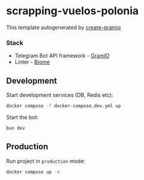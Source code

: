 # scrapping-vuelos-polonia

This template autogenerated by [create-gramio](https://github.com/gramiojs/create-gramio)

### Stack
- Telegram Bot API framework - [GramIO](https://gramio.dev/)
- Linter - [Biome](https://biomejs.dev/)

## Development

Start development services (DB, Redis etc):

```bash
docker compose -f docker-compose.dev.yml up
```

Start the bot:

```bash
bun dev
```

## Production

Run project in `production` mode:

```bash
docker compose up -d
```